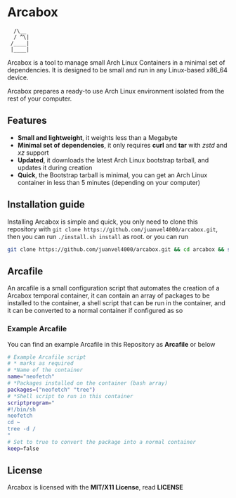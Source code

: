 
# Arcabox
 ```
   /\__
   / ^\| 
  /____|
  |____|
```
Arcabox is a tool to manage small Arch Linux Containers in a minimal set of dependencies.
It is designed to be small and run in any Linux-based x86_64 device.

Arcabox prepares a ready-to use Arch Linux environment isolated from the rest of your computer.
## Features
- **Small and lightweight**, it weights less than a Megabyte
- **Minimal set of dependencies**, it only requires **curl** and **tar** with *zstd* and *xz* support
- **Updated**, it downloads the latest Arch Linux bootstrap tarball, and updates it during creation
- **Quick**, the Bootstrap tarball is minimal, you can get an Arch Linux container in less than 5 minutes (depending on your computer)
## Installation guide
Installing Arcabox is simple and quick, you only need to clone this repository with
`git clone https://github.com/juanvel4000/arcabox.git`, then you can run `./install.sh install` as root.
or you can run
```bash
git clone https://github.com/juanvel4000/arcabox.git && cd arcabox && sudo ./install.sh install
```
## Arcafile
An arcafile is a small configuration script that automates the creation of a Arcabox temporal container, it can contain an array of packages to be installed to the container, a shell script that can be run in the container, and it can be converted to a normal container if configured as so
### Example Arcafile
You can find an example Arcafile in this Repository as **Arcafile** or below
```bash
# Example Arcafile script
# * marks as required
# *Name of the container
name="neofetch"
# *Packages installed on the container (bash array)
packages=("neofetch" "tree")
# *Shell script to run in this container
scriptprogram="
#!/bin/sh
neofetch
cd ~
tree -d /
"
# Set to true to convert the package into a normal container
keep=false
```
## License
Arcabox is licensed with the **MIT/X11 License**, read **LICENSE**
